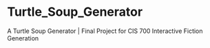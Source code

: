# Turtle_Soup_Generator
A Turtle Soup Generator | Final Project for CIS 700 Interactive Fiction Generation
